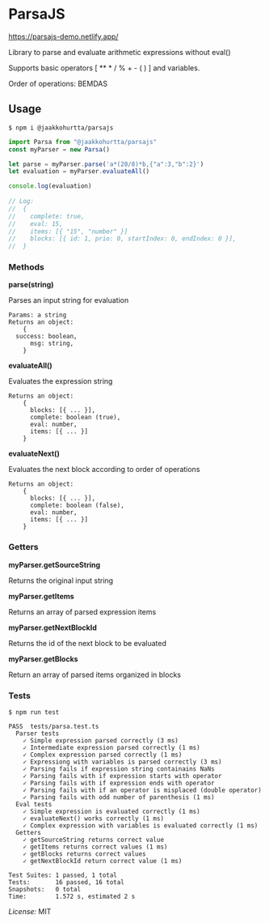 ﻿# ParsaJS
https://parsajs-demo.netlify.app/

Library to parse and evaluate arithmetic expressions without eval()

Supports basic operators [ ** * / % + - ( ) ] and variables.

Order of operations: BEMDAS

## Usage
```
$ npm i @jaakkohurtta/parsajs
```

```javascript
import Parsa from "@jaakkohurtta/parsajs"
const myParser = new Parsa()

let parse = myParser.parse('a*(20/8)*b,{"a":3,"b":2}')
let evaluation = myParser.evaluateAll()

console.log(evaluation)
	
// Log:
//	{
//	  complete: true,
//	  eval: 15, 
//	  items: [{ "15", "number" }]
//	  blocks: [{ id: 1, prio: 0, startIndex: 0, endIndex: 0 }],
//	}
```
### Methods
**parse(string)**

Parses an input string for evaluation

	Params: a string
	Returns an object: 
		{ 
      success: boolean,
		  msg: string, 
		}
	
**evaluateAll()**

Evaluates the expression string

	Returns an object: 
		{ 
		  blocks: [{ ... }], 
		  complete: boolean (true), 
		  eval: number, 
		  items: [{ ... }] 
		}

**evaluateNext()**

Evaluates the next block according to order of operations

	Returns an object: 
		{ 
		  blocks: [{ ... }], 
		  complete: boolean (false), 
		  eval: number, 
		  items: [{ ... }] 
		}

### Getters
**myParser.getSourceString**

Returns the original input string

**myParser.getItems**

Returns an array of parsed expression items

**myParser.getNextBlockId**

Returns the id of the next block to be evaluated

**myParser.getBlocks**

Return an array of parsed items organized in blocks

### Tests
```
$ npm run test

PASS  tests/parsa.test.ts
  Parser tests
    ✓ Simple expression parsed correctly (3 ms)
    ✓ Intermediate expression parsed correctly (1 ms)
    ✓ Complex expression parsed correctly (1 ms)
    ✓ Expressiong with variables is parsed correctly (3 ms)
    ✓ Parsing fails if expression string containains NaNs
    ✓ Parsing fails with if expression starts with operator
    ✓ Parsing fails with if expression ends with operator
    ✓ Parsing fails with if an operator is misplaced (double operator)
    ✓ Parsing fails with odd number of parenthesis (1 ms)
  Eval tests
    ✓ Simple expression is evaluated correctly (1 ms)
    ✓ evaluateNext() works correctly (1 ms)
    ✓ Complex expression with variables is evaluated correctly (1 ms)
  Getters
    ✓ getSourceString returns correct value
    ✓ getItems returns correct values (1 ms)
    ✓ getBlocks returns correct values
    ✓ getNextBlockId return correct value (1 ms)

Test Suites: 1 passed, 1 total
Tests:       16 passed, 16 total
Snapshots:   0 total
Time:        1.572 s, estimated 2 s
```

*License:* MIT
